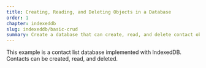 ```yaml
---
title: Creating, Reading, and Deleting Objects in a Database
order: 1
chapter: indexeddb
slug: indexeddb/basic-crud
summary: Create a database that can create, read, and delete contact objects.
---
```


This example is a contact list database implemented with IndexedDB. Contacts can be created, read, and deleted.
